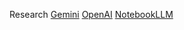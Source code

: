 Research
[Gemini](https://gemini.google.com/app/2ad4610e13c11152?utm_source=gemini&utm_medium=referral&utm_campaign=gemini_deep_research_landing_page&redirect=home&hl=en&_gl=1*18estai*_gcl_au*MTAxMzk0ODI5NC4xNzQ5MzMxNzIx*_ga*MTA1Mjc4MjA3My4xNzQ5MzMxNzI0*_ga_WC57KJ50ZZ*czE3NDkzMzE3MjMkbzEkZzAkdDE3NDkzMzE3MjMkajYwJGwwJGgw)
[OpenAI](https://chatgpt.com/c/68615df1-2a78-8001-bc92-4b5e59f8f883)
[NotebookLLM](https://notebooklm.google.com/notebook/76d575af-bca0-4fc2-b7d0-60d4268e34de)
